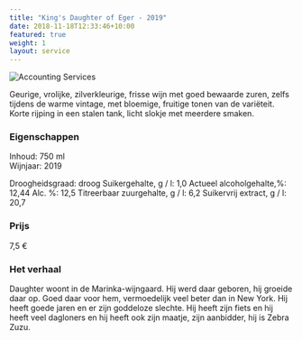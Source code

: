 ```yaml
---
title: "King's Daughter of Eger - 2019"
date: 2018-11-18T12:33:46+10:00
featured: true
weight: 1
layout: service
---
```

![Accounting Services](/images/austin-distel-nGc5RT2HmF0-unsplash.jpg)

Geurige, vrolijke, zilverkleurige, frisse wijn met goed bewaarde zuren, zelfs tijdens de
warme vintage, met bloemige, fruitige tonen van de variëteit. Korte rijping in een stalen
tank, licht slokje met meerdere smaken.

### Eigenschappen  

Inhoud: 750 ml  
Wijnjaar: 2019  

Droogheidsgraad: droog
Suikergehalte, g / l: 1,0
Actueel alcoholgehalte,%: 12,44
Alc. %: 12,5
Titreerbaar zuurgehalte, g / l: 6,2
Suikervrij extract, g / l: 20,7

### Prijs

7,5 €

### Het verhaal

Daughter woont in de Marinka-wijngaard. Hij werd daar geboren, hij groeide daar
op. Goed daar voor hem, vermoedelijk veel beter dan in New York. Hij heeft goede
jaren en er zijn goddeloze slechte. Hij heeft zijn fiets en hij heeft veel dagloners en hij
heeft ook zijn maatje, zijn aanbidder, hij is Zebra Zuzu.

